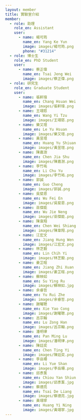 ```yaml
---
layout: member
title: 實驗室介紹
member:
  - role: 助理
    role_en: Assistant
    user:
      - name: 楊可筠
        name_en: Yang Ke Yun
        image: images/楊可筠.png
        phone: "#31214"
  - role: 博士生
    role_en: PhD Student
    user:
      - name: 蔡正偉
        name_en: Tsai Jeng Wei
        image: images/蔡正偉.png
  - role: 研究生
    role_en: Graduate Student
    user:
      - name: 張軒瑋
        name_en: Chang Hsuan Wei
        image: images/張軒瑋.png
      - name: 王翊慈
        name_en: Wang Yi Tzu
        image: images/王翊慈.png
      - name: 樂又瑄
        name_en: Le Yu Hsuan
        image: images/樂又瑄.png
      - name: 黃昱瑄
        name_en: Huang Yu Shiuan
        image: images/黃昱瑄.png
      - name: 陳嘉澍
        name_en: Chen Jia Shu
        image: images/陳嘉澍.png
      - name: 李竹祐
        name_en: Li Chu Yu
        image: images/李竹祐.png
      - name: 郭誠
        name_en: Guo Cheng
        image: images/郭誠.png
      - name: 吳斐恩
        name_en: Wu Fei En
        image: images/吳斐恩.png
      - name: 巫傑能
        name_en: Wu Jie Neng
        image: images/巫傑能.png
      - name: 陳韋翔
        name_en: Chen Wei Shiang
        image: images/陳韋翔.png
      - name: 江宏文
        name_en: Jiang Hung Wen
        image: images/江宏文.png
      - name: 林芝毅
        name_en: Lin Chih Yi
        image: images/林芝毅.png
      - name: 姜芷暄
        name_en: Jiang Zhi Xuan
        image: images/姜芷暄.png
      - name: 蘇映如
        name_en: Su Ying Ru
        image: images/蘇映如.jpg 
      - name: 余睿哲
        name_en: Yu Rui Zhe
        image: images/余睿哲.png 
      - name: 謝曜聰
        name_en: Xie Yao Cong
        image: images/謝曜聰.png 
      - name: 呂宗翰
        name_en: Lu Zong Han
        image: images/呂宗翰.png  
      - name: 潘明律
        name_en: Pan Ming Lu
        image: images/潘明律.png 
      - name: 陳廷奕
        name_en: Chen Ting Yi
        image: images/陳廷奕.png 
      - name: 李岳珊
        name_en: Li Yue Shan
        image: images/李岳珊.png
      - name: 邱彥薰
        name_en: Chiou Yan Shiun
        image: images/邱彥薰.jpg
      - name: 蔡德亮
        name_en: Tsai De Liang 
        image: images/蔡德亮.jpg
      - name: 黃翊寧
        name_en: Huang Yi Ning
        image: images/黃翊寧.jpg                
---
```

